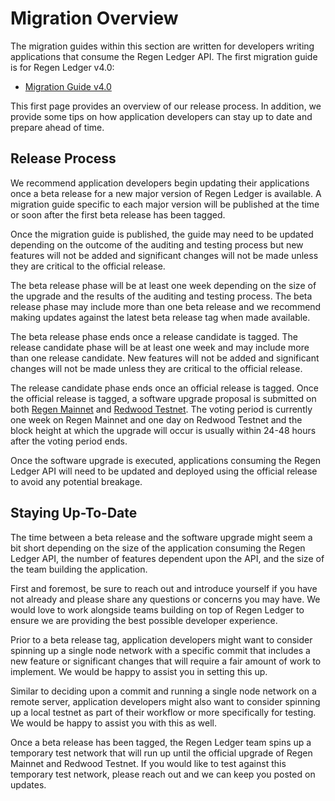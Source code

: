 # Migration Overview

The migration guides within this section are written for developers writing applications that consume the Regen Ledger API. The first migration guide is for Regen Ledger v4.0:

- [Migration Guide v4.0](v4.0-migration.md)

This first page provides an overview of our release process. In addition, we provide some tips on how application developers can stay up to date and prepare ahead of time.

## Release Process

We recommend application developers begin updating their applications once a beta release for a new major version of Regen Ledger is available. A migration guide specific to each major version will be published at the time or soon after the first beta release has been tagged.

Once the migration guide is published, the guide may need to be updated depending on the outcome of the auditing and testing process but new features will not be added and significant changes will not be made unless they are critical to the official release.

The beta release phase will be at least one week depending on the size of the upgrade and the results of the auditing and testing process. The beta release phase may include more than one beta release and we recommend making updates against the latest beta release tag when made available.

The beta release phase ends once a release candidate is tagged. The release candidate phase will be at least one week and may include more than one release candidate. New features will not be added and significant changes will not be made unless they are critical to the official release.

The release candidate phase ends once an official release is tagged. Once the official release is tagged, a software upgrade proposal is submitted on both [Regen Mainnet](../../ledger/get-started/live-networks.md#regen-mainnet) and [Redwood Testnet](../../ledger/get-started/live-networks.md#redwood-testnet). The voting period is currently one week on Regen Mainnet and one day on Redwood Testnet and the block height at which the upgrade will occur is usually within 24-48 hours after the voting period ends.

Once the software upgrade is executed, applications consuming the Regen Ledger API will need to be updated and deployed using the official release to avoid any potential breakage. 

## Staying Up-To-Date

The time between a beta release and the software upgrade might seem a bit short depending on the size of the application consuming the Regen Ledger API, the number of features dependent upon the API, and the size of the team building the application.

First and foremost, be sure to reach out and introduce yourself if you have not already and please share any questions or concerns you may have. We would love to work alongside teams building on top of Regen Ledger to ensure we are providing the best possible developer experience.

Prior to a beta release tag, application developers might want to consider spinning up a single node network with a specific commit that includes a new feature or significant changes that will require a fair amount of work to implement. We would be happy to assist you in setting this up.

Similar to deciding upon a commit and running a single node network on a remote server, application developers might also want to consider spinning up a local testnet as part of their workflow or more specifically for testing. We would be happy to assist you with this as well.

Once a beta release has been tagged, the Regen Ledger team spins up a temporary test network that will run up until the official upgrade of Regen Mainnet and Redwood Testnet. If you would like to test against this temporary test network, please reach out and we can keep you posted on updates.